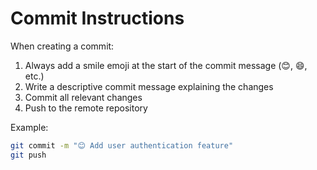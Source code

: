 # Commit Instructions

When creating a commit:
1. Always add a smile emoji at the start of the commit message (😊, 😄, etc.)
2. Write a descriptive commit message explaining the changes
3. Commit all relevant changes
4. Push to the remote repository

Example:
```bash
git commit -m "😊 Add user authentication feature"
git push
```